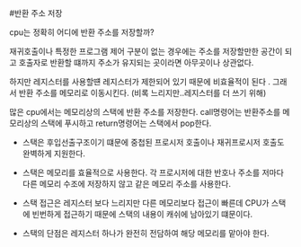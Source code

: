 #반환 주소 저장

cpu는 정확히 어디에 반환 주소를 저장할까? 

재귀호출이나 특정한 프로그램 제어 구분이 없는 경우에는 주소를 저장할만한 공간이 되고 호출자로 반환할 떄까지 주소가 유지되는 
곳이라면 아무곳이나 상관없다.

하지만 레지스터를 사용할떈 레지스터가 제한되어 있기 때문에 비효율적이 된다 . 그래서 반환 주소를 메모리로 이동시킨다.
(비록 느리지만..레지스터를 더 쓰기 위해)

많은 cpu에서는 메모리상의 스택에 반환 주소를 저장한다. 
call명령어는 반환주소를 메모리상의 스택에 푸시하고 return명령어는 스택에서 pop한다.

- 스택은 후입선출구조이기 떄문에 중첩된 프로시저 호출이나 재귀프로시저 호출도 완벽하게 지원한다.

- 스택은 메모리를 효율적으로 사용한다. 
  각 프로시저에 대한 반호나 주소를 저마다 다른 메모리 수조에 저장하지 않고 같은 메모리 주소를 사용한다.

- 스택 접근은 레지스터 보다 느리지만 다른 메모리보다 접근이 빠른데 CPU가 스택에 빈번하게 접근하기 때문에 스택의 내용이 
  캐쉬에 남아있기 떄문이다.

- 스택의 단점은 레지스터 하나가 완전히 전담하여 해당 메모리를 맡아야 한다.

